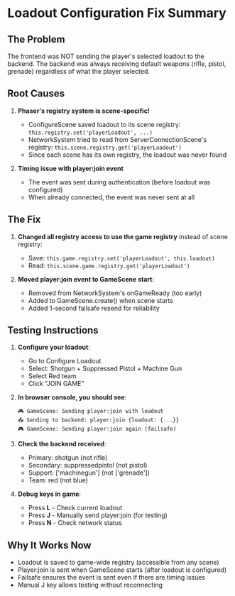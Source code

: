 # Loadout Configuration Fix Summary

## The Problem
The frontend was NOT sending the player's selected loadout to the backend. The backend was always receiving default weapons (rifle, pistol, grenade) regardless of what the player selected.

## Root Causes
1. **Phaser's registry system is scene-specific!**
   - ConfigureScene saved loadout to its scene registry: `this.registry.set('playerLoadout', ...)`
   - NetworkSystem tried to read from ServerConnectionScene's registry: `this.scene.registry.get('playerLoadout')`
   - Since each scene has its own registry, the loadout was never found

2. **Timing issue with player:join event**
   - The event was sent during authentication (before loadout was configured)
   - When already connected, the event was never sent at all

## The Fix
1. **Changed all registry access to use the game registry** instead of scene registry:
   - Save: `this.game.registry.set('playerLoadout', this.loadout)`
   - Read: `this.scene.game.registry.get('playerLoadout')`

2. **Moved player:join event to GameScene start**:
   - Removed from NetworkSystem's onGameReady (too early)
   - Added to GameScene.create() when scene starts
   - Added 1-second failsafe resend for reliability

## Testing Instructions

1. **Configure your loadout**:
   - Go to Configure Loadout
   - Select: Shotgun + Suppressed Pistol + Machine Gun
   - Select Red team
   - Click "JOIN GAME"

2. **In browser console, you should see**:
   ```
   🎮 GameScene: Sending player:join with loadout
   📤 Sending to backend: player:join {loadout: {...}}
   🎮 GameScene: Sending player:join again (failsafe)
   ```

3. **Check the backend received**:
   - Primary: shotgun (not rifle)
   - Secondary: suppressedpistol (not pistol)
   - Support: ['machinegun'] (not ['grenade'])
   - Team: red (not blue)

4. **Debug keys in game**:
   - Press **L** - Check current loadout
   - Press **J** - Manually send player:join (for testing)
   - Press **N** - Check network status

## Why It Works Now
- Loadout is saved to game-wide registry (accessible from any scene)
- Player:join is sent when GameScene starts (after loadout is configured)
- Failsafe ensures the event is sent even if there are timing issues
- Manual J key allows testing without reconnecting 
